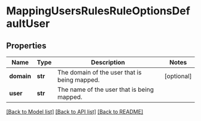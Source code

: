 # MappingUsersRulesRuleOptionsDefaultUser

## Properties
Name | Type | Description | Notes
------------ | ------------- | ------------- | -------------
**domain** | **str** | The domain of the user that is being mapped. | [optional] 
**user** | **str** | The name of the user that is being mapped. | 

[[Back to Model list]](../README.md#documentation-for-models) [[Back to API list]](../README.md#documentation-for-api-endpoints) [[Back to README]](../README.md)


